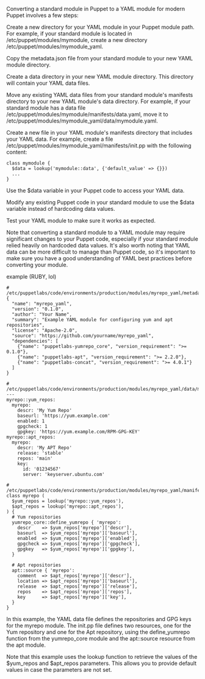 

Converting a standard module in Puppet to a YAML module for modern Puppet involves a few steps:

Create a new directory for your YAML module in your Puppet module path. For example, if your standard module is located in /etc/puppet/modules/mymodule, create a new directory /etc/puppet/modules/mymodule_yaml.

Copy the metadata.json file from your standard module to your new YAML module directory.

Create a data directory in your new YAML module directory. This directory will contain your YAML data files.

Move any existing YAML data files from your standard module's manifests directory to your new YAML module's data directory. For example, if your standard module has a data file /etc/puppet/modules/mymodule/manifests/data.yaml, move it to /etc/puppet/modules/mymodule_yaml/data/mymodule.yaml.

Create a new file in your YAML module's manifests directory that includes your YAML data. For example, create a file /etc/puppet/modules/mymodule_yaml/manifests/init.pp with the following content:

```
class mymodule {
  $data = lookup('mymodule::data', {'default_value' => {}})
  ...
}
```

Use the $data variable in your Puppet code to access your YAML data.

Modify any existing Puppet code in your standard module to use the $data variable instead of hardcoding data values.

Test your YAML module to make sure it works as expected.

Note that converting a standard module to a YAML module may require significant changes to your Puppet code, especially if your standard module relied heavily on hardcoded data values. It's also worth noting that YAML data can be more difficult to manage than Puppet code, so it's important to make sure you have a good understanding of YAML best practices before converting your module.


example (RUBY, lol)

```
# /etc/puppetlabs/code/environments/production/modules/myrepo_yaml/metadata.json
{
  "name": "myrepo_yaml",
  "version": "0.1.0",
  "author": "Your Name",
  "summary": "Example YAML module for configuring yum and apt repositories",
  "license": "Apache-2.0",
  "source": "https://github.com/yourname/myrepo_yaml",
  "dependencies": [
    {"name": "puppetlabs-yumrepo_core", "version_requirement": ">= 0.1.0"},
    {"name": "puppetlabs-apt", "version_requirement": ">= 2.2.0"},
    {"name": "puppetlabs-concat", "version_requirement": ">= 4.0.1"}
  ]
}

# /etc/puppetlabs/code/environments/production/modules/myrepo_yaml/data/myrepo.yaml
---
myrepo::yum_repos:
  myrepo:
    descr: 'My Yum Repo'
    baseurl: 'https://yum.example.com'
    enabled: 1
    gpgcheck: 1
    gpgkey: 'https://yum.example.com/RPM-GPG-KEY'
myrepo::apt_repos:
  myrepo:
    descr: 'My APT Repo'
    release: 'stable'
    repos: 'main'
    key:
      id: '01234567'
      server: 'keyserver.ubuntu.com'

# /etc/puppetlabs/code/environments/production/modules/myrepo_yaml/manifests/init.pp
class myrepo (
  $yum_repos = lookup('myrepo::yum_repos'),
  $apt_repos = lookup('myrepo::apt_repos'),
) {
  # Yum repositories
  yumrepo_core::define_yumrepo { 'myrepo':
    descr    => $yum_repos['myrepo']['descr'],
    baseurl  => $yum_repos['myrepo']['baseurl'],
    enabled  => $yum_repos['myrepo']['enabled'],
    gpgcheck => $yum_repos['myrepo']['gpgcheck'],
    gpgkey   => $yum_repos['myrepo']['gpgkey'],
  }

  # Apt repositories
  apt::source { 'myrepo':
    comment  => $apt_repos['myrepo']['descr'],
    location => $apt_repos['myrepo']['baseurl'],
    release  => $apt_repos['myrepo']['release'],
    repos    => $apt_repos['myrepo']['repos'],
    key      => $apt_repos['myrepo']['key'],
  }
}

```

In this example, the YAML data file defines the repositories and GPG keys for the myrepo module. The init.pp file defines two resources, one for the Yum repository and one for the Apt repository, using the define_yumrepo function from the yumrepo_core module and the apt::source resource from the apt module.

Note that this example uses the lookup function to retrieve the values of the $yum_repos and $apt_repos parameters. This allows you to provide default values in case the parameters are not set.
